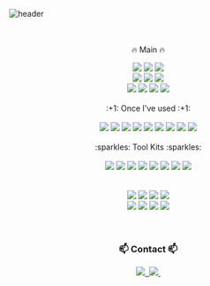 ![header](https://capsule-render.vercel.app/api?type=Venom&text=Hi,I'm_Eunji👋&animation=fadeIn&stroke=b678c4&strokeWidth=2)
 <br/> <br/> <br/>
<div align="center">

  :fire: Main :fire:
  
  <!--C.#NT-->
<img src="https://img.shields.io/badge/.NET-512BD4?style=for-the-badge&logo=.NET&logoColor=white">
  <!--Java-->
  <img src="https://img.shields.io/badge/Java-FC4C02?style=for-the-badge&logoColor=white">
  <img src="https://img.shields.io/badge/Python-3776AB?style=for-the-badge&logo=python&logoColor=white">


  <br/>

  <!--React-->
  <img src="https://img.shields.io/badge/react-20232a.svg?style=for-the-badge&logo=react&logoColor=61DAFB" />
  <!--JavaScript-->
<img src="https://img.shields.io/badge/JavaScript-F7DF1E?style=for-the-badge&logo=javaScript&logoColor=white">
  <!--CSS3-->
  <img src="https://img.shields.io/badge/CSS/HTML-white?style=for-the-badge&logo=Css3&logoColor=1572B6">

<br/>
  <!--Oracle-->
<img src="https://img.shields.io/badge/Oracle-F80000?style=for-the-badge&logo=Oracle&logoColor=white">
  <!--MongoDBB-->
<img src="https://img.shields.io/badge/MongoDB-47A248?style=for-the-badge&logo=MongoDB&logoColor=white">
  <!--Nginx-->
<img src="https://img.shields.io/badge/Nginx-007396?style=for-the-badge&logo=Nginx&logoColor=F7DF1E">
  <!--AWS-->
<img src="https://img.shields.io/badge/AWS-FF6C37?style=for-the-badge&logo=amazonwebservices&logoColor=white">
  <br/> <br/>

  <div align="center">
  :+1: Once I've used :+1:
    <br/> <br/>


<img src="https://img.shields.io/badge/Kotlin-352A71?style=for-the-badge&logo=Kotlin&logoColor=7F52FF">

<img src="https://img.shields.io/badge/Gradle-2303A?style=for-the-badge&logo=Gradle&logoColor=2303A">
<img src="https://img.shields.io/badge/Postman-FF6C37?style=for-the-badge&logo=Postman&logoColor=white">
<img src="https://img.shields.io/badge/MySQL-4479A1?style=for-the-badge&logo=MySQL&logoColor=white">
<img src="https://img.shields.io/badge/SQLite-003B57?style=for-the-badge&logo=sqlite&logoColor=white">

<img src="https://img.shields.io/badge/jQuery-0769AD?style=for-the-badge&logo=jquery&logoColor=white">
<img src="https://img.shields.io/badge/Heroku-430098?style=for-the-badge&logo=heroku&logoColor=white">

<img src="https://img.shields.io/badge/Webpack-8DD6F9?style=for-the-badge&logo=webpack&logoColor=white">


<img src="https://img.shields.io/badge/C%23-239120?style=for-the-badge&logo=c-sharp&logoColor=white">

</div>



<br/>
  <div align="center">
  :sparkles: Tool Kits :sparkles:
    <br/> <br/>

    
<img src="https://img.shields.io/badge/Eclipse-2C2255?style=for-the-badge&logo=Eclipse%20IDE&logoColor=white">
<img src="https://img.shields.io/badge/Visual%20Studio%20Code-007ACC?style=for-the-badge&logo=visual-studio-code&logoColor=white">
<img src="https://img.shields.io/badge/IntelliJ%20IDEA-000000?style=for-the-badge&logo=intellij-idea&logoColor=white">
<img src="https://img.shields.io/badge/Figma-F24E1E?style=for-the-badge&logo=figma&logoColor=white">

<img src="https://img.shields.io/badge/github-181717?style=for-the-badge&logo=github&logoColor=white">
<img src="https://img.shields.io/badge/Jira-202830?style=for-the-badge&logo=Jira&logoColor=0052CC">
  <img src="https://img.shields.io/badge/Notion-F3F3F3.svg?style=for-the-badge&logo=notion&logoColor=black">
<img src="https://img.shields.io/badge/Trello-202830?style=for-the-badge&logo=Trello&logoColor=37A5CC">
<br/>    <br/> <br/>
   
<img src="https://img.shields.io/badge/Unity-000000.svg?style=for-the-badge&logo=Unity&logoColor=FFFFFF" />
<img src="https://img.shields.io/badge/Unreal-0E1128.svg?style=for-the-badge&logo=Unreal%20Engine&logoColor=white" />
<img src="https://img.shields.io/badge/Houdini-FF4713?style=for-the-badge&logo=Houdini&logoColor=white" />
<img src="https://img.shields.io/badge/Autodesk-37A5CC.svg?style=for-the-badge&logo=Autodesk&logoColor=white" />


<br/>
  <img src="https://img.shields.io/badge/photoshop-08253c.svg?style=for-the-badge&logo=adobe%20photoshop&logoColor=37abff" />
  <img src="https://img.shields.io/badge/Illustrator-FF9A00.svg?style=for-the-badge&logo=adobe%20illustrator&logoColor=FF9A00" />  
  <img src="https://img.shields.io/badge/Premiere%20Pro-190041.svg?style=for-the-badge&logo=adobe%20premiere%20pro&logoColor=9999FF" />
  <img src="https://img.shields.io/badge/AFter%20Effects-9999FF.svg?style=for-the-badge&logo=adobe%20after%20effects&logoColor=5A45FF" />


</div>
<br/><br/>
<h3 align="center">📫 Contact 📫</h3>
<div align="center">
  <a href="[https://velog.io/@oka1313](https://www.linkedin.com/in/eunjik327/)">
    <img src="https://img.shields.io/badge/LinkedIN-0A66C2?style=for-the-badge&logo=LinkedIn&logoColor=white" />&nbsp
  </a>
  <a href="mailto:sandeul97@gmail.com">
    <img
      src="https://img.shields.io/badge/sandeul97@gmail.com-D14836?style=for-the-badge&logo=gmail&logoColor=white"/>&nbsp
  </a>
</div>
<!--
**Eunji-Kwon/Eunji-Kwon** is a ✨ _special_ ✨ repository because its `README.md` (this file) appears on your GitHub profile.

